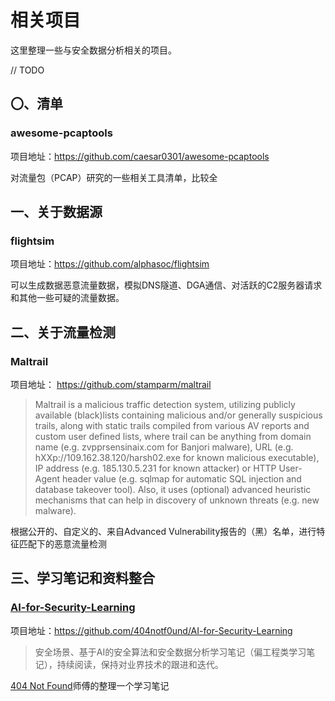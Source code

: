 # 相关项目

这里整理一些与安全数据分析相关的项目。

// TODO

## 〇、清单

### awesome-pcaptools

项目地址：https://github.com/caesar0301/awesome-pcaptools

对流量包（PCAP）研究的一些相关工具清单，比较全





## 一、关于数据源

### flightsim

项目地址：https://github.com/alphasoc/flightsim

可以生成数据恶意流量数据，模拟DNS隧道、DGA通信、对活跃的C2服务器请求和其他一些可疑的流量数据。



## 二、关于流量检测

### Maltrail

项目地址： https://github.com/stamparm/maltrail

>   Maltrail is a malicious traffic detection system, utilizing publicly available (black)lists containing malicious and/or generally suspicious trails, along with static trails compiled from various AV reports and custom user defined lists, where trail can be anything from domain name (e.g. zvpprsensinaix.com for Banjori malware), URL (e.g. hXXp://109.162.38.120/harsh02.exe for known malicious executable), IP address (e.g. 185.130.5.231 for known attacker) or HTTP User-Agent header value (e.g. sqlmap for automatic SQL injection and database takeover tool). Also, it uses (optional) advanced heuristic mechanisms that can help in discovery of unknown threats (e.g. new malware).

根据公开的、自定义的、来自Advanced Vulnerability报告的（黑）名单，进行特征匹配下的恶意流量检测



## 三、学习笔记和资料整合

### [AI-for-Security-Learning](https://github.com/404notf0und/AI-for-Security-Learning)

项目地址：https://github.com/404notf0und/AI-for-Security-Learning

>   安全场景、基于AI的安全算法和安全数据分析学习笔记（偏工程类学习笔记），持续阅读，保持对业界技术的跟进和迭代。

[404 Not Found](https://4o4notfound.org/)师傅的整理一个学习笔记

